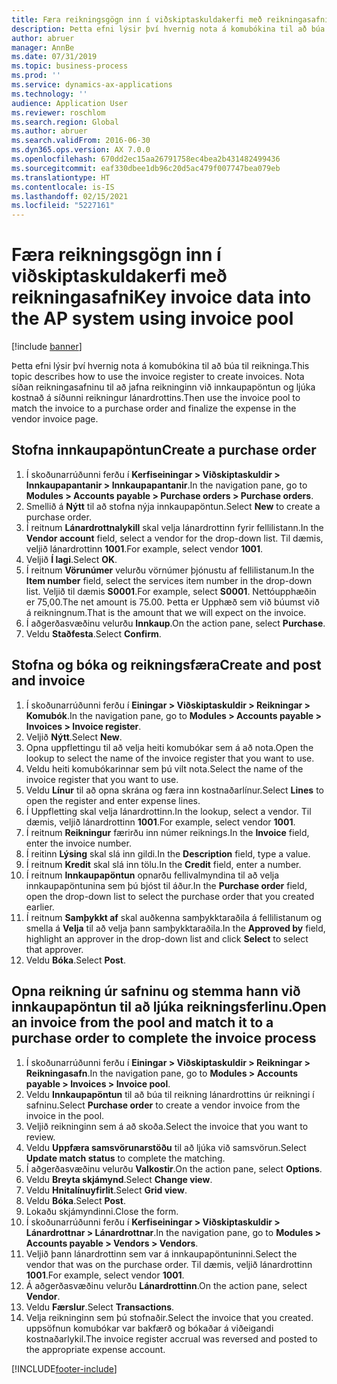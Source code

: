 ```yaml
---
title: Færa reikningsgögn inn í viðskiptaskuldakerfi með reikningasafni
description: Þetta efni lýsir því hvernig nota á komubókina til að búa til reikninga.
author: abruer
manager: AnnBe
ms.date: 07/31/2019
ms.topic: business-process
ms.prod: ''
ms.service: dynamics-ax-applications
ms.technology: ''
audience: Application User
ms.reviewer: roschlom
ms.search.region: Global
ms.author: abruer
ms.search.validFrom: 2016-06-30
ms.dyn365.ops.version: AX 7.0.0
ms.openlocfilehash: 670dd2ec15aa26791758ec4bea2b431482499436
ms.sourcegitcommit: eaf330dbee1db96c20d5ac479f007747bea079eb
ms.translationtype: HT
ms.contentlocale: is-IS
ms.lasthandoff: 02/15/2021
ms.locfileid: "5227161"
---
```

# <a name="key-invoice-data-into-the-ap-system-using-invoice-pool"></a><span data-ttu-id="ec190-103">Færa reikningsgögn inn í viðskiptaskuldakerfi með reikningasafni</span><span class="sxs-lookup"><span data-stu-id="ec190-103">Key invoice data into the AP system using invoice pool</span></span>

[!include [banner](../../includes/banner.md)]

<span data-ttu-id="ec190-104">Þetta efni lýsir því hvernig nota á komubókina til að búa til reikninga.</span><span class="sxs-lookup"><span data-stu-id="ec190-104">This topic describes how to use the invoice register to create invoices.</span></span> <span data-ttu-id="ec190-105">Nota síðan reikningasafninu til að jafna reikninginn við innkaupapöntun og ljúka kostnað á síðunni reikningur lánardrottins.</span><span class="sxs-lookup"><span data-stu-id="ec190-105">Then use the invoice pool to match the invoice to a purchase order and finalize the expense in the vendor invoice page.</span></span>


## <a name="create-a-purchase-order"></a><span data-ttu-id="ec190-106">Stofna innkaupapöntun</span><span class="sxs-lookup"><span data-stu-id="ec190-106">Create a purchase order</span></span>
1. <span data-ttu-id="ec190-107">Í skoðunarrúðunni ferðu í **Kerfiseiningar > Viðskiptaskuldir > Innkaupapantanir > Innkaupapantanir**.</span><span class="sxs-lookup"><span data-stu-id="ec190-107">In the navigation pane, go to **Modules > Accounts payable > Purchase orders > Purchase orders**.</span></span>
2. <span data-ttu-id="ec190-108">Smellið á **Nýtt** til að stofna nýja innkaupapöntun.</span><span class="sxs-lookup"><span data-stu-id="ec190-108">Select **New** to create a purchase order.</span></span>
3. <span data-ttu-id="ec190-109">Í reitnum **Lánardrottnalykill** skal velja lánardrottinn fyrir fellilistann.</span><span class="sxs-lookup"><span data-stu-id="ec190-109">In the **Vendor account** field, select a vendor for the drop-down list.</span></span> <span data-ttu-id="ec190-110">Til dæmis, veljið lánardrottinn **1001**.</span><span class="sxs-lookup"><span data-stu-id="ec190-110">For example, select vendor **1001**.</span></span>
4. <span data-ttu-id="ec190-111">Veljið **Í lagi**.</span><span class="sxs-lookup"><span data-stu-id="ec190-111">Select **OK**.</span></span>
5. <span data-ttu-id="ec190-112">Í reitnum **Vörunúmer** velurðu vörnúmer þjónustu af fellilistanum.</span><span class="sxs-lookup"><span data-stu-id="ec190-112">In the **Item number** field, select the services item number in the drop-down list.</span></span> <span data-ttu-id="ec190-113">Veljið til dæmis **S0001**.</span><span class="sxs-lookup"><span data-stu-id="ec190-113">For example, select **S0001**.</span></span> <span data-ttu-id="ec190-114">Nettóupphæðin er 75,00.</span><span class="sxs-lookup"><span data-stu-id="ec190-114">The net amount is 75.00.</span></span>  <span data-ttu-id="ec190-115">Þetta er Upphæð sem við búumst við á reikningnum.</span><span class="sxs-lookup"><span data-stu-id="ec190-115">That is the amount that we will expect on the invoice.</span></span>  
6. <span data-ttu-id="ec190-116">Í aðgerðasvæðinu velurðu **Innkaup**.</span><span class="sxs-lookup"><span data-stu-id="ec190-116">On the action pane, select **Purchase**.</span></span>
7. <span data-ttu-id="ec190-117">Veldu **Staðfesta**.</span><span class="sxs-lookup"><span data-stu-id="ec190-117">Select **Confirm**.</span></span>

## <a name="create-and-post-and-invoice"></a><span data-ttu-id="ec190-118">Stofna og bóka og reikningsfæra</span><span class="sxs-lookup"><span data-stu-id="ec190-118">Create and post and invoice</span></span>
1. <span data-ttu-id="ec190-119">Í skoðunarrúðunni ferðu í **Einingar > Viðskiptaskuldir > Reikningar > Komubók**.</span><span class="sxs-lookup"><span data-stu-id="ec190-119">In the navigation pane, go to **Modules > Accounts payable > Invoices > Invoice register**.</span></span>
2. <span data-ttu-id="ec190-120">Veljið **Nýtt**.</span><span class="sxs-lookup"><span data-stu-id="ec190-120">Select **New**.</span></span>
3. <span data-ttu-id="ec190-121">Opna uppflettingu til að velja heiti komubókar sem á að nota.</span><span class="sxs-lookup"><span data-stu-id="ec190-121">Open the lookup to select the name of the invoice register that you want to use.</span></span>
4. <span data-ttu-id="ec190-122">Veldu heiti komubókarinnar sem þú vilt nota.</span><span class="sxs-lookup"><span data-stu-id="ec190-122">Select the name of the invoice register that you want to use.</span></span>
5. <span data-ttu-id="ec190-123">Veldu **Línur** til að opna skrána og færa inn kostnaðarlínur.</span><span class="sxs-lookup"><span data-stu-id="ec190-123">Select **Lines** to open the register and enter expense lines.</span></span>
6. <span data-ttu-id="ec190-124">Í Uppfletting skal velja lánardrottinn.</span><span class="sxs-lookup"><span data-stu-id="ec190-124">In the lookup, select a vendor.</span></span> <span data-ttu-id="ec190-125">Til dæmis, veljið lánardrottinn **1001**.</span><span class="sxs-lookup"><span data-stu-id="ec190-125">For example, select vendor **1001**.</span></span>
7. <span data-ttu-id="ec190-126">Í reitnum **Reikningur** færirðu inn númer reiknings.</span><span class="sxs-lookup"><span data-stu-id="ec190-126">In the **Invoice** field, enter the invoice number.</span></span>
8. <span data-ttu-id="ec190-127">Í reitinn **Lýsing** skal slá inn gildi.</span><span class="sxs-lookup"><span data-stu-id="ec190-127">In the **Description** field, type a value.</span></span>
9. <span data-ttu-id="ec190-128">Í reitnum **Kredit** skal slá inn tölu.</span><span class="sxs-lookup"><span data-stu-id="ec190-128">In the **Credit** field, enter a number.</span></span>
10. <span data-ttu-id="ec190-129">Í reitnum **Innkaupapöntun** opnarðu fellivalmyndina til að velja innkaupapöntunina sem þú bjóst til áður.</span><span class="sxs-lookup"><span data-stu-id="ec190-129">In the **Purchase order** field, open the drop-down list to select the purchase order that you created earlier.</span></span>
11. <span data-ttu-id="ec190-130">Í reitnum **Samþykkt af** skal auðkenna samþykktaraðila á fellilistanum og smella á **Velja** til að velja þann samþykktaraðila.</span><span class="sxs-lookup"><span data-stu-id="ec190-130">In the **Approved by** field, highlight an approver in the drop-down list and click **Select** to select that approver.</span></span>
12. <span data-ttu-id="ec190-131">Veldu **Bóka**.</span><span class="sxs-lookup"><span data-stu-id="ec190-131">Select **Post**.</span></span>

## <a name="open-an-invoice-from-the-pool-and-match-it-to-a-purchase-order-to-complete-the-invoice-process"></a><span data-ttu-id="ec190-132">Opna reikning úr safninu og stemma hann við innkaupapöntun til að ljúka reikningsferlinu.</span><span class="sxs-lookup"><span data-stu-id="ec190-132">Open an invoice from the pool and match it to a purchase order to complete the invoice process</span></span>
1. <span data-ttu-id="ec190-133">Í skoðunarrúðunni ferðu í **Einingar > Viðskiptaskuldir > Reikningar > Reikningasafn**.</span><span class="sxs-lookup"><span data-stu-id="ec190-133">In the navigation pane, go to **Modules > Accounts payable > Invoices > Invoice pool**.</span></span>
2. <span data-ttu-id="ec190-134">Veldu **Innkaupapöntun** til að búa til reikning lánardrottins úr reikningi í safninu.</span><span class="sxs-lookup"><span data-stu-id="ec190-134">Select **Purchase order** to create a vendor invoice from the invoice in the pool.</span></span>
3. <span data-ttu-id="ec190-135">Veljið reikninginn sem á að skoða.</span><span class="sxs-lookup"><span data-stu-id="ec190-135">Select the invoice that you want to review.</span></span>
4. <span data-ttu-id="ec190-136">Veldu **Uppfæra samsvörunarstöðu** til að ljúka við samsvörun.</span><span class="sxs-lookup"><span data-stu-id="ec190-136">Select **Update match status** to complete the matching.</span></span>
5. <span data-ttu-id="ec190-137">Í aðgerðasvæðinu velurðu **Valkostir**.</span><span class="sxs-lookup"><span data-stu-id="ec190-137">On the action pane, select **Options**.</span></span>
6. <span data-ttu-id="ec190-138">Veldu **Breyta skjámynd**.</span><span class="sxs-lookup"><span data-stu-id="ec190-138">Select **Change view**.</span></span>
7. <span data-ttu-id="ec190-139">Veldu **Hnitalínuyfirlit**.</span><span class="sxs-lookup"><span data-stu-id="ec190-139">Select **Grid view**.</span></span>
8. <span data-ttu-id="ec190-140">Veldu **Bóka**.</span><span class="sxs-lookup"><span data-stu-id="ec190-140">Select **Post**.</span></span>
9. <span data-ttu-id="ec190-141">Lokaðu skjámyndinni.</span><span class="sxs-lookup"><span data-stu-id="ec190-141">Close the form.</span></span>
10. <span data-ttu-id="ec190-142">Í skoðunarrúðunni ferðu í **Kerfiseiningar > Viðskiptaskuldir > Lánardrottnar > Lánardrottnar**.</span><span class="sxs-lookup"><span data-stu-id="ec190-142">In the navigation pane, go to **Modules > Accounts payable > Vendors > Vendors**.</span></span>
11. <span data-ttu-id="ec190-143">Veljið þann lánardrottinn sem var á innkaupapöntuninni.</span><span class="sxs-lookup"><span data-stu-id="ec190-143">Select the vendor that was on the purchase order.</span></span> <span data-ttu-id="ec190-144">Til dæmis, veljið lánardrottinn **1001**.</span><span class="sxs-lookup"><span data-stu-id="ec190-144">For example, select vendor **1001**.</span></span>
12. <span data-ttu-id="ec190-145">Á aðgerðasvæðinu velurðu **Lánardrottinn**.</span><span class="sxs-lookup"><span data-stu-id="ec190-145">On the action pane, select **Vendor**.</span></span>
13. <span data-ttu-id="ec190-146">Veldu **Færslur**.</span><span class="sxs-lookup"><span data-stu-id="ec190-146">Select **Transactions**.</span></span>
14. <span data-ttu-id="ec190-147">Velja reikninginn sem þú stofnaðir.</span><span class="sxs-lookup"><span data-stu-id="ec190-147">Select the invoice that you created.</span></span> <span data-ttu-id="ec190-148">uppsöfnun komubókar var bakfærð og bókaðar á viðeigandi kostnaðarlykil.</span><span class="sxs-lookup"><span data-stu-id="ec190-148">The invoice register accrual was reversed and posted to the appropriate expense account.</span></span>  



[!INCLUDE[footer-include](../../../includes/footer-banner.md)]